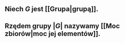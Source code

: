 ## Niech $G$ jest [[Grupa|grupą]].
## Rzędem grupy $|G|$ nazywamy [[Moc zbiorów|moc jej elementów]].